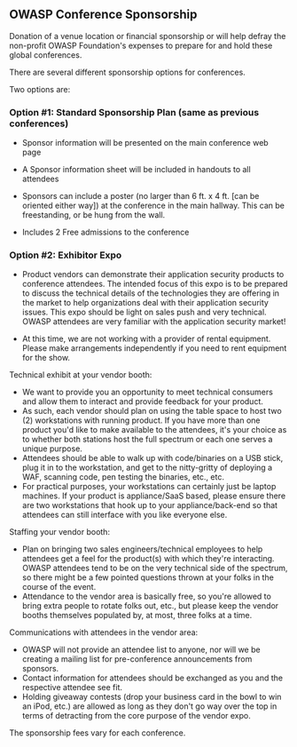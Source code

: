 ## OWASP Conference Sponsorship

Donation of a venue location or financial sponsorship or will help
defray the non-profit OWASP Foundation's expenses to prepare for and
hold these global conferences.

There are several different sponsorship options for conferences.

Two options are:

### Option \#1: Standard Sponsorship Plan (same as previous conferences)

  - Sponsor information will be presented on the main conference web
    page

<!-- end list -->

  - A Sponsor information sheet will be included in handouts to all
    attendees

<!-- end list -->

  - Sponsors can include a poster (no larger than 6 ft. x 4 ft. \[can be
    oriented either way\]) at the conference in the main hallway. This
    can be freestanding, or be hung from the wall.

<!-- end list -->

  - Includes 2 Free admissions to the conference

### Option \#2: Exhibitor Expo

  - Product vendors can demonstrate their application security products
    to conference attendees. The intended focus of this expo is to be
    prepared to discuss the technical details of the technologies they
    are offering in the market to help organizations deal with their
    application security issues. This expo should be light on sales push
    and very technical. OWASP attendees are very familiar with the
    application security market\!

<!-- end list -->

  - At this time, we are not working with a provider of rental
    equipment. Please make arrangements independently if you need to
    rent equipment for the show.

Technical exhibit at your vendor booth:

  - We want to provide you an opportunity to meet technical consumers
    and allow them to interact and provide feedback for your product.
  - As such, each vendor should plan on using the table space to host
    two (2) workstations with running product. If you have more than one
    product you'd like to make available to the attendees, it's your
    choice as to whether both stations host the full spectrum or each
    one serves a unique purpose.
  - Attendees should be able to walk up with code/binaries on a USB
    stick, plug it in to the workstation, and get to the nitty-gritty of
    deploying a WAF, scanning code, pen testing the binaries, etc., etc.
  - For practical purposes, your workstations can certainly just be
    laptop machines. If your product is appliance/SaaS based, please
    ensure there are two workstations that hook up to your
    appliance/back-end so that attendees can still interface with you
    like everyone else.

Staffing your vendor booth:

  - Plan on bringing two sales engineers/technical employees to help
    attendees get a feel for the product(s) with which they're
    interacting. OWASP attendees tend to be on the very technical side
    of the spectrum, so there might be a few pointed questions thrown at
    your folks in the course of the event.
  - Attendance to the vendor area is basically free, so you're allowed
    to bring extra people to rotate folks out, etc., but please keep the
    vendor booths themselves populated by, at most, three folks at a
    time.

Communications with attendees in the vendor area:

  - OWASP will not provide an attendee list to anyone, nor will we be
    creating a mailing list for pre-conference announcements from
    sponsors.
  - Contact information for attendees should be exchanged as you and the
    respective attendee see fit.
  - Holding giveaway contests (drop your business card in the bowl to
    win an iPod, etc.) are allowed as long as they don't go way over the
    top in terms of detracting from the core purpose of the vendor expo.

The sponsorship fees vary for each conference.